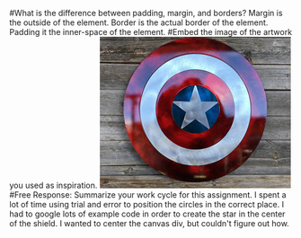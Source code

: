 #What is the difference between padding, margin, and borders?
Margin is the outside of the element.
Border is the actual border of the element.
Padding it the inner-space of the element.
#Embed the image of the artwork you used as inspiration.
![shield](./images/inspiration_image.jpg)
#Free Response: Summarize your work cycle for this assignment.
I spent a lot of time using trial and error to position the circles
in the correct place. I had to google lots of example code in order to create
the star in the center of the shield. I wanted to center the canvas div, but couldn't figure out how.
